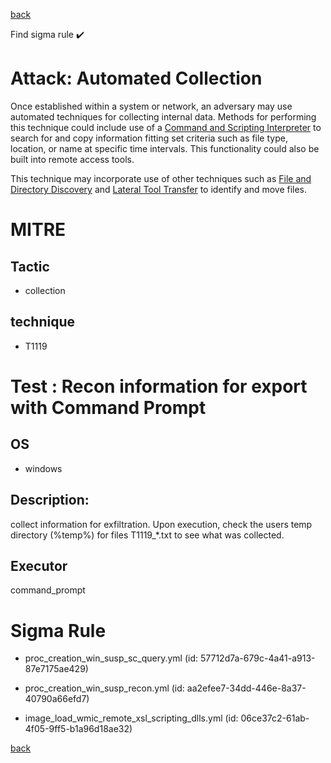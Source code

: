 
[back](../index.md)

Find sigma rule :heavy_check_mark: 

# Attack: Automated Collection 

Once established within a system or network, an adversary may use automated techniques for collecting internal data. Methods for performing this technique could include use of a [Command and Scripting Interpreter](https://attack.mitre.org/techniques/T1059) to search for and copy information fitting set criteria such as file type, location, or name at specific time intervals. This functionality could also be built into remote access tools. 

This technique may incorporate use of other techniques such as [File and Directory Discovery](https://attack.mitre.org/techniques/T1083) and [Lateral Tool Transfer](https://attack.mitre.org/techniques/T1570) to identify and move files.

# MITRE
## Tactic
  - collection


## technique
  - T1119


# Test : Recon information for export with Command Prompt
## OS
  - windows


## Description:
collect information for exfiltration. Upon execution, check the users temp directory (%temp%) for files T1119_*.txt
to see what was collected.


## Executor
command_prompt

# Sigma Rule
 - proc_creation_win_susp_sc_query.yml (id: 57712d7a-679c-4a41-a913-87e7175ae429)

 - proc_creation_win_susp_recon.yml (id: aa2efee7-34dd-446e-8a37-40790a66efd7)

 - image_load_wmic_remote_xsl_scripting_dlls.yml (id: 06ce37c2-61ab-4f05-9ff5-b1a96d18ae32)



[back](../index.md)
